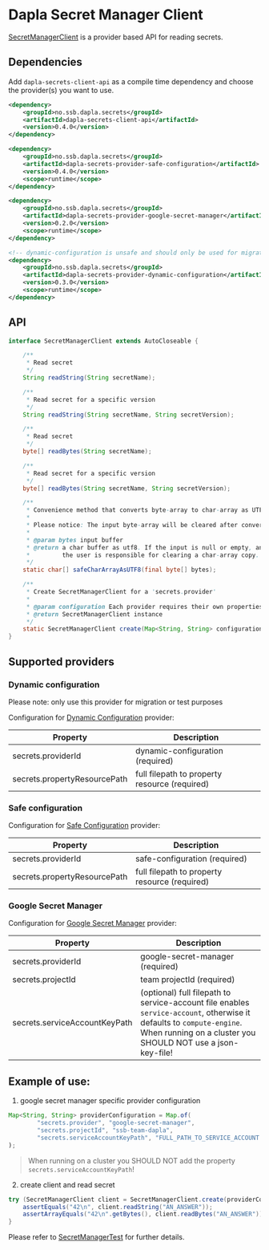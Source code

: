 # Dapla Secret Manager Client

[SecretManagerClient](https://github.com/statisticsnorway/dapla-secrets-client-api/blob/master/src/main/java/no/ssb/dapla/secrets/api/SecretManagerClient.java) is a provider based API for reading secrets.

## Dependencies

Add `dapla-secrets-client-api` as a compile time dependency and choose the provider(s) you want to use.

```xml
<dependency>
    <groupId>no.ssb.dapla.secrets</groupId>
    <artifactId>dapla-secrets-client-api</artifactId>
    <version>0.4.0</version>
</dependency>

<dependency>
    <groupId>no.ssb.dapla.secrets</groupId>
    <artifactId>dapla-secrets-provider-safe-configuration</artifactId>
    <version>0.4.0</version>
    <scope>runtime</scope>
</dependency>

<dependency>
    <groupId>no.ssb.dapla.secrets</groupId>
    <artifactId>dapla-secrets-provider-google-secret-manager</artifactId>
    <version>0.2.0</version>
    <scope>runtime</scope>
</dependency>

<!-- dynamic-configuration is unsafe and should only be used for migration or test purposes -->
<dependency>
    <groupId>no.ssb.dapla.secrets</groupId>
    <artifactId>dapla-secrets-provider-dynamic-configuration</artifactId>
    <version>0.3.0</version>
    <scope>runtime</scope>
</dependency>
```

## API

```java
interface SecretManagerClient extends AutoCloseable {

    /**
     * Read secret
     */
    String readString(String secretName);

    /**
     * Read secret for a specific version
     */
    String readString(String secretName, String secretVersion);

    /**
     * Read secret
     */
    byte[] readBytes(String secretName);

    /**
     * Read secret for a specific version
     */
    byte[] readBytes(String secretName, String secretVersion);

    /**
     * Convenience method that converts byte-array to char-array as UTF-8.
     *
     * Please notice: The input byte-array will be cleared after conversion.
     *
     * @param bytes input buffer
     * @return a char buffer as utf8. If the input is null or empty, an empty char-array is returned.
     *         the user is responsible for clearing a char-array copy.
     */
    static char[] safeCharArrayAsUTF8(final byte[] bytes);

    /**
     * Create SecretManagerClient for a 'secrets.provider'
     *
     * @param configuration Each provider requires their own properties
     * @return SecretManagerClient instance
     */
    static SecretManagerClient create(Map<String, String> configuration);
}
```

## Supported providers

### Dynamic configuration

Please note: only use this provider for migration or test purposes

Configuration for [Dynamic Configuration](https://github.com/statisticsnorway/dapla-secrets-provider-dynamic-configuration) provider:

Property                      | Description
------------------------------|----------------------------------------------
secrets.providerId            | dynamic-configuration (required)
secrets.propertyResourcePath  | full filepath to property resource (required)

### Safe configuration

Configuration for [Safe Configuration](https://github.com/statisticsnorway/dapla-secrets-provider-safe-configuration) provider:

Property                      | Description
------------------------------|----------------------------------------------
secrets.providerId            | safe-configuration (required)
secrets.propertyResourcePath  | full filepath to property resource (required)

### Google Secret Manager

Configuration for [Google Secret Manager](https://github.com/statisticsnorway/dapla-secrets-provider-google-secret-manager) provider:

Property                      | Description
------------------------------|----------------------------------------------
secrets.providerId            | google-secret-manager (required)
secrets.projectId             | team projectId (required)
secrets.serviceAccountKeyPath | (optional) full filepath to service-account file enables `service-account`, otherwise it defaults to `compute-engine`. When running on a cluster you SHOULD NOT use a json-key-file!


## Example of use:

1) google secret manager specific provider configuration

```java
Map<String, String> providerConfiguration = Map.of(
        "secrets.provider", "google-secret-manager",
        "secrets.projectId", "ssb-team-dapla",
        "secrets.serviceAccountKeyPath", "FULL_PATH_TO_SERVICE_ACCOUNT.json") // local testing only
);
```

> When running on a cluster you SHOULD NOT add the property `secrets.serviceAccountKeyPath`!

2) create client and read secret

```java
try (SecretManagerClient client = SecretManagerClient.create(providerConfiguration)) {
    assertEquals("42\n", client.readString("AN_ANSWER"));
    assertArrayEquals("42\n".getBytes(), client.readBytes("AN_ANSWER"));
}
```

Please refer to [SecretManagerTest](https://github.com/statisticsnorway/dapla-secrets-provider-google-rest-api/blob/master/src/test/java/no/ssb/dapla/secrets/google/secretmanager/restapi/GoogleSecretManagerRestApiTest.java) for further details.
